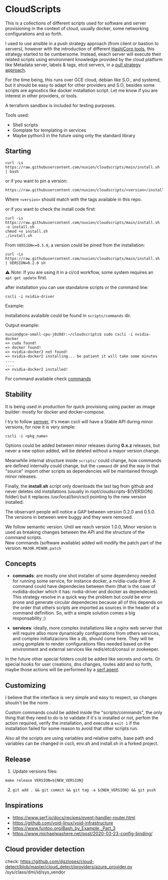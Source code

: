 # CloudScripts

This is a collections of different scripts used for software and server provisioning in the context of cloud, usually docker, some networking configurations and so forth. 

I used to use ansible in a push strategy approach (from client or bastion to servers), however with the introduction of different [HashiCorp tools](https://terraform.io/), this strategy started to be cumbersome. Instead, eeach server will execute their related scripts using environment knowledge provided by the cloud platform like Metadata server, labels & tags, etcd servers, in a [pull strategy approach](https://www.michaelwashere.net/post/2020-03-23-config-binding/).

For the time being, this runs over GCE cloud, debian like S.O., and systemd, but it should be easy to adapt for other providers and S.O, besides some scripts are agnostics like docker installation script. Let me know if you are interest in other providers, or tools. 

A terraform sandbox is included for testing purposes. 

Tools used:
- Shell scripts
- Gomplate for templating in services
- Maybe python3 in the future using only the standard library

## Starting

```
curl -Ls https://raw.githubusercontent.com/nuxion/cloudscripts/main/install.sh | bash
```
or if you want to pin a version:

```
https://raw.githubusercontent.com/nuxion/cloudscripts/<version>/install.sh
```

Where `<version>` should match with the tags available in this repo. 

or if you want to check the install code first:

```
curl -Ls https://raw.githubusercontent.com/nuxion/cloudscripts/main/install.sh -o install.sh
chmod +x install.sh
./install.sh
```
From `VERSION<=0.5.0`, a version could be pined from the installation:

```
curl -Ls https://raw.githubusercontent.com/nuxion/cloudscripts/main/install.sh | VERSION=0.2.0 sh
```
:warning: *Note*: If you are using it in a ci/cd workflow, some system requires an `apt-get update` first. 

after installation you can use standalone scripts or the command line:
```
cscli -i nvidia-driver
```
Example:

Installations avalaible could be found in `scripts/commands` dir. 

Output example:
```
nuxion@gce-small-cpu-j0z8dr:~/cloudscripts$ sudo cscli -i nvidia-docker
=> cuda found!
=> docker found!
=> nvidia-docker2 not found!
=> nvidia-docker2 installing... be patient it will take some minutes
....
....
=> nvidia-docker2 installed!
```

For command available check [commands](scripts/commands)

## Stability

It is being used in production for quick provisiong using packer as image builder: mostly for docker and docker-compose. 

I try to follow [semver](https://semver.org/), it's mean cscli will have a Stable API during minor versions, for now it is very simple:

```
cscli -i <pkg_name>
```

Options could be added between minor releases during **0.x.z** releases, but never a new option added, will be deleted without a mayor version change. 

Meanwhile internal structure inside `scripts/` could change, how commands are defined internally could change, but the `command` dir and the way in that "source" import other scripts as dependencies will be maintained through minor releases. 

Finally, the **install.sh** script only downloads the last tag from github and never deletes old installations (usually in /opt/cloudscripts-${VERSION} folder) but it replaces /usr/local/bin/cscli pointing to the new version installed.

The observant people will notice a GAP between version 0.2.0 and 0.5.0. The versions in between were buggy and they were removed.

We follow semantic version. Until we reach version 1.0.0, Minor version is used as breaking changes between the API and the structure of the command scripts.  
New commands (software available) added will modify the patch part of the version: `MAJOR.MINOR.patch`  

## Concepts

- **commads**: are mostly one shot installer of some dependency needed for running some service, for instance docker, a nvidia-cuda driver. A command could have dependecies between them (that is the case of nvdidia-docker which it has: nvdia-driver and docker as dependecies). This strategy resolve in a quick way the problem but could be error prone and generate circular dependecies because all of this depends on the order that others scripts are imported as sources in the header of a command definition. So, with a simple solution comes a big responsability ;) 

- **services**: ideally, more complex installations like a nginx web server that will require allso more dynamically configurations from others services, and complex initializacions like a db, should come here. They will be using gomplate to render configurations files needed based on the environment and external services like redis/etcd/consul or zookeeper. 

In the future other special folders could be added like secrets and certs. Or special hooks for user creations, dns changes, routes add and so forth, maybe those actions will be performed by a [serf agent](https://www.serf.io). 

## Customizing

I believe that the interface is very simple and easy to respect, so changes shouln't be the norm . 

Custom commands could be added inside the "scripts/commands", the only thing that they need to do is to validate if it's is installed or not, perfom the action required, verify the installation, and execute a `exit 1` if the installation failed for some reason to avoid that other scripts run.

Also all the scripts are using variables and relative paths, base path and variables can be changed in cscli, env.sh and install.sh in a forked project. 

## Release

1. Update versions files:
```
make release VERSION=${NEW_VERSION}
```

2. `git add . && git commit && git tag -a ${NEW_VERSION} && git push`

## Inspirations
- https://www.serf.io/docs/recipes/event-handler-router.html
- https://github.com/void-linux/void-infrastructure
- https://www.funtoo.org/Bash_by_Example,_Part_3
- https://www.michaelwashere.net/post/2020-03-23-config-binding/
 
## Cloud provider detection

check: https://github.com/dgzlopes/cloud-detect/blob/master/cloud_detect/providers/azure_provider.py
/sys/class/dmi/id/sys_vendor




